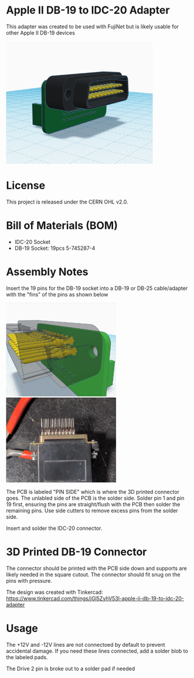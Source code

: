 # Apple II DB-19 to IDC-20 Adapter

This adapter was created to be used with FujiNet but is likely usable for other Apple II DB-19 devices

<img src="https://github.com/FujiNetWIFI/fujinet-hardware/blob/master/AppleII/DB-19M-Adapter/images/DB19M_to_IDC20_Adapter.png" width="400px">

# License

This project is released under the CERN OHL v2.0.

# Bill of Materials (BOM)

 * IDC-20 Socket
 * DB-19 Socket: 19pcs 5-745287-4

# Assembly Notes

Insert the 19 pins for the DB-19 socket into a DB-19 or DB-25 cable/adapter with the "fins" of the pins as shown below

<img src="https://github.com/FujiNetWIFI/fujinet-hardware/blob/master/AppleII/DB-19M-Adapter/images/DB19M_to_IDC20_Pin-Alignment.png" width="300px">
<img src="https://github.com/FujiNetWIFI/fujinet-hardware/blob/master/AppleII/DB-19M-Adapter/images/IMG_20221002_145542.jpg" width="300px">

The PCB is labeled "PIN SIDE" which is where the 3D printed connector goes. The unlabled side of the PCB is the solder side. Solder pin 1 and pin 19 first, ensuring the pins are straight/flush with the PCB then solder the remaining pins. Use side cutters to remove excess pins from the solder side.

Insert and solder the IDC-20 connector.

# 3D Printed DB-19 Connector

The connector should be printed with the PCB side down and supports are likely needed in the square cutout. The connector should fit snug on the pins with pressure.

The design was created with Tinkercad: https://www.tinkercad.com/things/jGl5ZyhV53l-apple-ii-db-19-to-idc-20-adapter

# Usage

The +12V and -12V lines are not connectoed by default to prevent accidental damage. If you need these lines connected, add a solder blob to the labeled pads. 

The Drive 2 pin is broke out to a solder pad if needed

